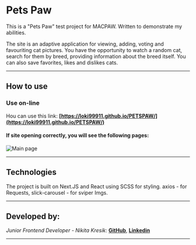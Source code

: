 # Pets Paw

This is a "Pets Paw" test project for MACPAW. Written to demonstrate my abilities.

The site is an adaptive application for viewing, adding, voting and favouriting cat pictures. You have the opportunity to watch a random cat, search for them by breed, providing information about the breed itself. You can also save favorites, likes and dislikes cats.
***

## How to use

### Use on-line
 Нou can use this link: **[https://loki99911.github.io/PETSPAW/](https://loki99911.github.io/PETSPAW/)**

#### If site opening correctly, you will see the following pages:
![Main page]("public/MainPage.JPG")
***

## Technologies

The project is built on Next.JS and React using SCSS for styling.
axios - for Requests, slick-carousel - for sviper Imgs.

***

## Developed by:
_Junior Frontend Developer - Nikita Kresik_:
**[GitHub](https://github.com/Loki99911)**,
**[Linkedin](https://www.linkedin.com/feed/)**
***